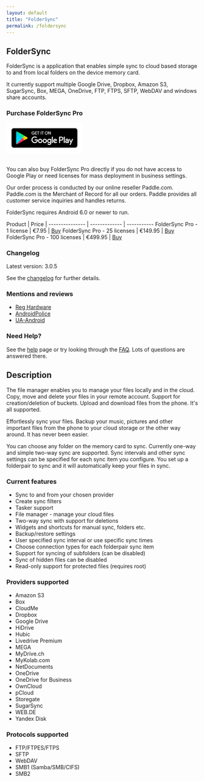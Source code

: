 ```yaml
---
layout: default
title: "FolderSync"
permalink: /foldersync
---
```


## FolderSync
FolderSync is a application that enables simple sync to cloud based storage to and from local folders on the device memory card. 

It currently support multiple Google Drive, Dropbox, Amazon S3, SugarSync, Box, MEGA, OneDrive, FTP, FTPS, SFTP, WebDAV and windows share accounts. 

### Purchase FolderSync Pro

<a href="https://play.google.com/store/apps/details?id=dk.tacit.android.foldersync.full"><img src="../assets/img/android_app_on_play_logo_large.png" alt="drawing" style="width:200px;"/></a>

</br>
You can also buy FolderSync Pro directly if you do not have access to Google Play or need licenses for mass deployment in business settings.

Our order process is conducted by our online reseller Paddle.com. Paddle.com is the Merchant of Record for all our orders. Paddle provides all customer service inquiries and handles returns.

FolderSync requires Android 6.0 or newer to run.
    

Product     |   Price | 
--------------- | -------------	 | -----------
FolderSync Pro -   1 license   |    €7.95 | <a href="#!" class="paddle_button" data-product="529456">Buy</a>
FolderSync Pro -  25 licenses  |  €149.95 | <a href="#!" class="paddle_button" data-product="529458">Buy</a>
FolderSync Pro - 100 licenses  |  €499.95 | <a href="#!" class="paddle_button" data-product="529459">Buy</a>


### Changelog
Latest version: 3.0.5

See the [changelog](/foldersync/changelog) for further details.

### Mentions and reviews

* [Reg Hardware](http://www.reghardware.com/2012/06/26/app_of_the_week_android_foldersync/)
* [AndroidPolice](http://www.androidpolice.com/2012/05/29/foldersync-is-an-amazingly-powerful-syncing-utility-with-ocd-level-controls/)
* [UA-Android](http://ua-android.com/en/2012/01/24/foldersync-sinhronizatsiya-android-pristroyi-z-hmarami/)

### Need Help?
See the [help](/foldersync/help) page or try looking through the [FAQ](/foldersync/faq). Lots of questions are answered there.

## Description

The file manager enables you to manage your files locally and in the cloud. Copy, move and delete  your files in your remote account. Support for creation/deletion of buckets. Upload and download files from the phone. It's all supported.

Effortlessly sync your files. Backup your music, pictures and other important files from the phone to your cloud storage or the other way around. It has never been easier. 

You can choose any folder on the memory card to sync. Currently one-way and simple two-way sync are supported. 
Sync intervals and other sync settings can be specified for each sync item you configure. You set up a folderpair to sync and it will automatically keep your files in sync. 

### Current features 

* Sync to and from your chosen provider 
* Create sync filters 
* Tasker support 
* File manager - manage your cloud files 
* Two-way sync with support for deletions 
* Widgets and shortcuts for manual sync, folders etc.
* Backup/restore settings 
* User specified sync interval or use specific sync times 
* Choose connection types for each folderpair sync item 
* Support for syncing of subfolders (can be disabled) 
* Sync of hidden files can be disabled
* Read-only support for protected files (requires root)

### Providers supported 

* Amazon S3
* Box
* CloudMe
* Dropbox
* Google Drive 
* HiDrive
* Hubic 
* Livedrive Premium
* MEGA
* MyDrive.ch 
* MyKolab.com
* NetDocuments 
* OneDrive
* OneDrive for Business
* OwnCloud
* pCloud
* Storegate
* SugarSync
* WEB.DE
* Yandex Disk

### Protocols supported

* FTP/FTPES/FTPS 
* SFTP 
* WebDAV
* SMB1 (Samba/SMB/CIFS)
* SMB2
